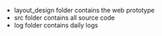 * layout_design folder contains the web prototype
* src folder contains all source code
* log folder contains daily logs
